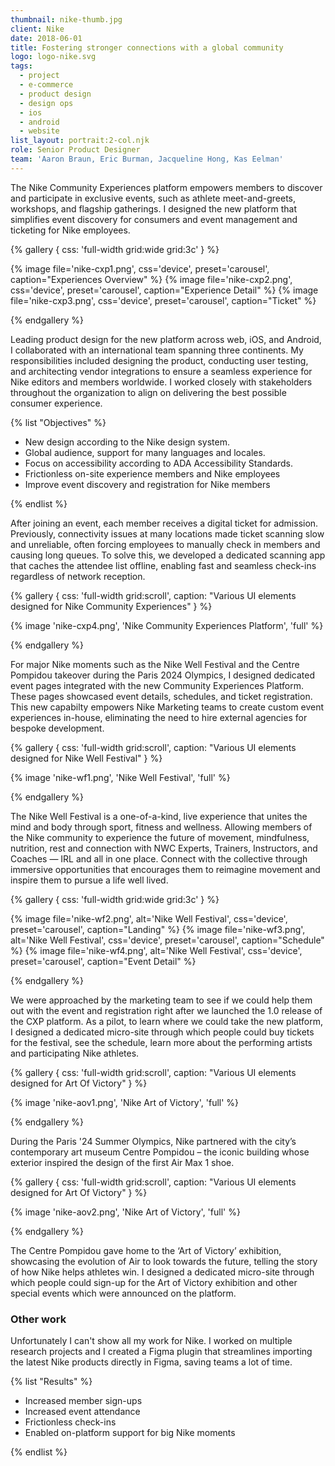 ```yaml
---
thumbnail: nike-thumb.jpg
client: Nike
date: 2018-06-01
title: Fostering stronger connections with a global community
logo: logo-nike.svg
tags:
  - project
  - e-commerce
  - product design
  - design ops
  - ios
  - android
  - website
list_layout: portrait:2-col.njk
role: Senior Product Designer
team: 'Aaron Braun, Eric Burman, Jacqueline Hong, Kas Eelman'
---
```


The Nike Community Experiences platform empowers members to discover and participate in exclusive events, such as athlete meet-and-greets, workshops, and flagship gatherings. I designed the new platform that simplifies event discovery for consumers and event management and ticketing for Nike employees.

{% gallery {
  css: 'full-width grid:wide grid:3c'
} %}

{% image file='nike-cxp1.png', css='device', preset='carousel', caption="Experiences Overview" %}
{% image file='nike-cxp2.png', css='device', preset='carousel', caption="Experience Detail" %}
{% image file='nike-cxp3.png', css='device', preset='carousel', caption="Ticket" %}

{% endgallery %}

Leading product design for the new platform across web, iOS, and Android, I collaborated with an international team spanning three continents. My responsibilities included designing the product, conducting user testing, and architecting vendor integrations to ensure a seamless experience for Nike editors and members worldwide. I worked closely with stakeholders throughout the organization to align on delivering the best possible consumer experience.

{% list "Objectives" %}

- New design according to the Nike design system.
- Global audience, support for many languages and locales.
- Focus on accessibility according to ADA Accessibility Standards.
- Frictionless on-site experience members and Nike employees
- Improve event discovery and registration for Nike members

{% endlist %}

After joining an event, each member receives a digital ticket for admission. Previously, connectivity issues at many locations made ticket scanning slow and unreliable, often forcing employees to manually check in members and causing long queues. To solve this, we developed a dedicated scanning app that caches the attendee list offline, enabling fast and seamless check-ins regardless of network reception.

{% gallery {
 css: 'full-width grid:scroll',
 caption: "Various UI elements designed for Nike Community Experiences"
} %}

{% image 'nike-cxp4.png', 'Nike Community Experiences Platform', 'full' %}

{% endgallery %}

For major Nike moments such as the Nike Well Festival and the Centre Pompidou takeover during the Paris 2024 Olympics, I designed dedicated event pages integrated with the new Community Experiences Platform. These pages showcased event details, schedules, and ticket registration. This new capabilty empowers Nike Marketing teams to create custom event experiences in-house, eliminating the need to hire external agencies for bespoke development.

{% gallery {
  css: 'full-width grid:scroll',
  caption: "Various UI elements designed for Nike Well Festival"
} %}

{% image 'nike-wf1.png', 'Nike Well Festival', 'full' %}

{% endgallery %}

The Nike Well Festival is a one-of-a-kind, live experience that unites the mind and body through sport, fitness and wellness. Allowing members of the Nike community to experience the future of movement, mindfulness, nutrition, rest and connection with NWC Experts, Trainers, Instructors, and Coaches — IRL and all in one place. Connect with the collective through immersive opportunities that encourages them to reimagine movement and inspire them to pursue a life well lived.

{% gallery {
 css: 'full-width grid:wide grid:3c'
} %}

{% image file='nike-wf2.png', alt='Nike Well Festival', css='device', preset='carousel', caption="Landing" %}
{% image file='nike-wf3.png', alt='Nike Well Festival', css='device', preset='carousel', caption="Schedule" %}
{% image file='nike-wf4.png', alt='Nike Well Festival', css='device', preset='carousel', caption="Event Detail" %}

{% endgallery %}

We were approached by the marketing team to see if we could help them out with the event and registration right after we launched the 1.0 release of the CXP platform. As a pilot, to learn where we could take the new platform, I designed a dedicated micro-site through which people could buy tickets for the festival, see the schedule, learn more about the performing artists and participating Nike athletes.

{% gallery {
  css: 'full-width grid:scroll',
  caption: "Various UI elements designed for Art Of Victory"
} %}

{% image 'nike-aov1.png', 'Nike Art of Victory', 'full' %}

{% endgallery %}

During the Paris '24 Summer Olympics, Nike partnered with the city’s contemporary art museum Centre Pompidou – the iconic building whose exterior inspired the design of the first Air Max 1 shoe.

{% gallery {
  css: 'full-width grid:scroll',
  caption: "Various UI elements designed for Art Of Victory"
} %}

{% image 'nike-aov2.png', 'Nike Art of Victory', 'full' %}

{% endgallery %}

The Centre Pompidou gave home to the ‘Art of Victory’ exhibition, showcasing the evolution of Air to look towards the future, telling the story of how Nike helps athletes win. I designed a dedicated micro-site through which people could sign-up for the Art of Victory exhibition and other special events which were announced on the platform.

### Other work

Unfortunately I can't show all my work for Nike. I worked on multiple research projects and I created a Figma plugin that streamlines importing the latest Nike products directly in Figma, saving teams a lot of time.

{% list "Results" %}

- Increased member sign-ups
- Increased event attendance
- Frictionless check-ins
- Enabled on-platform support for big Nike moments

{% endlist %}

